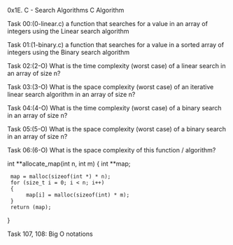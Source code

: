 0x1E. C - Search Algorithms
C Algorithm

Task 00:(0-linear.c)
a function that searches for a value in an array of integers using the Linear search algorithm

Task 01:(1-binary.c)
a function that searches for a value in a sorted array of integers using the Binary search algorithm

Task 02:(2-O)
What is the time complexity (worst case) of a linear search in an array of size n?

Task 03:(3-O)
What is the space complexity (worst case) of an iterative linear search algorithm in an array of size n?

Task 04:(4-O)
What is the time complexity (worst case) of a binary search in an array of size n?

Task 05:(5-O)
What is the space complexity (worst case) of a binary search in an array of size n?

Task 06:(6-O)
What is the space complexity of this function / algorithm?

int **allocate_map(int n, int m)
{
     int **map;

     map = malloc(sizeof(int *) * n);
     for (size_t i = 0; i < n; i++)
     {
          map[i] = malloc(sizeof(int) * m);
     }
     return (map);
}

Task 107, 108:
Big O notations
